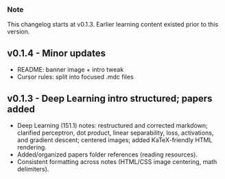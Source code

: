 ### Note

This changelog starts at v0.1.3. Earlier learning content existed prior to this version.

## v0.1.4 - Minor updates

- README: banner image + intro tweak
- Cursor rules: split into focused .mdc files

## v0.1.3 - Deep Learning intro structured; papers added

- Deep Learning (151.1) notes: restructured and corrected markdown; clarified perceptron, dot product, linear separability, loss, activations, and gradient descent; centered images; added KaTeX-friendly HTML rendering.
- Added/organized papers folder references (reading resources).
- Consistent formatting across notes (HTML/CSS image centering, math delimiters).


